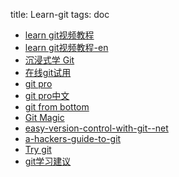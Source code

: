 title: Learn-git
tags: doc

+ [learn git视频教程](http://www.ucai.cn/course/show?cid=53)
+ [learn git视频教程-en](http://vimeo.com/16395537)
+ [沉浸式学 Git](http://igit.linuxtoy.org/contents.html)
+ [在线git试用](https://try.github.io//levels/1/challenges/1)
+ [git pro](http://git-scm.com/book/en/v2)
+ [git pro中文](http://git-scm.com/book/zh/v1)
+ [git from bottom](http://ftp.newartisans.com/pub/git.from.bottom.up.pdf)
+ [Git Magic](http://www-cs-students.stanford.edu/~blynn/gitmagic/intl/zh_cn/)
+ [easy-version-control-with-git--net](http://code.tutsplus.com/tutorials/easy-version-control-with-git--net-7449)
+ [a-hackers-guide-to-git](https://wildlyinaccurate.com/a-hackers-guide-to-git)
+ [Try git](https://www.codeschool.com/courses/try-git)
+ [git学习建议](http://blog.jobbole.com/50603/)